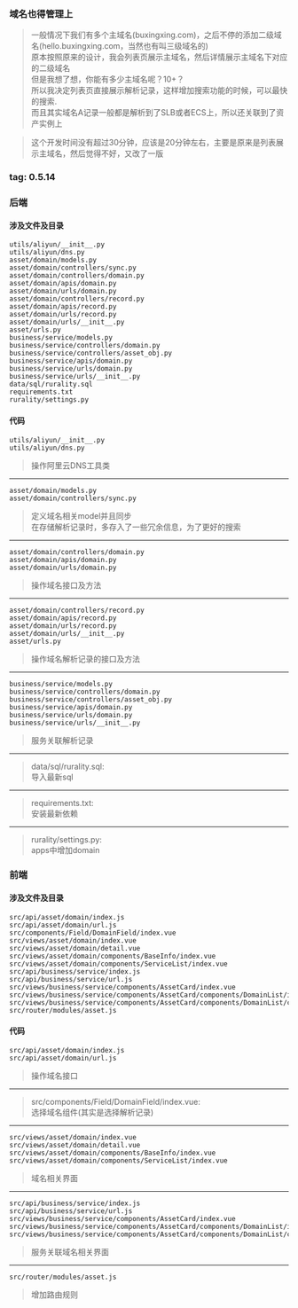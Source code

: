 ### 域名也得管理上
> 一般情况下我们有多个主域名(buxingxing.com)，之后不停的添加二级域名(hello.buxingxing.com，当然也有叫三级域名的)  
> 原本按照原来的设计，我会列表页展示主域名，然后详情展示主域名下对应的二级域名  
> 但是我想了想，你能有多少主域名呢？10+？  
> 所以我决定列表页直接展示解析记录，这样增加搜索功能的时候，可以最快的搜索.  
> 而且其实域名A记录一般都是解析到了SLB或者ECS上，所以还关联到了资产实例上  

> 这个开发时间没有超过30分钟，应该是20分钟左右，主要是原来是列表展示主域名，然后觉得不好，又改了一版  

### tag: 0.5.14

### 后端

#### 涉及文件及目录
```
utils/aliyun/__init__.py
utils/aliyun/dns.py
asset/domain/models.py
asset/domain/controllers/sync.py
asset/domain/controllers/domain.py
asset/domain/apis/domain.py
asset/domain/urls/domain.py
asset/domain/controllers/record.py
asset/domain/apis/record.py
asset/domain/urls/record.py
asset/domain/urls/__init__.py
asset/urls.py
business/service/models.py
business/service/controllers/domain.py
business/service/controllers/asset_obj.py
business/service/apis/domain.py
business/service/urls/domain.py
business/service/urls/__init__.py
data/sql/rurality.sql
requirements.txt
rurality/settings.py
```

#### 代码
>
```
utils/aliyun/__init__.py
utils/aliyun/dns.py
```
> 操作阿里云DNS工具类  

------
>
```
asset/domain/models.py
asset/domain/controllers/sync.py
```
> 定义域名相关model并且同步  
> 在存储解析记录时，多存入了一些冗余信息，为了更好的搜索  

------
```
asset/domain/controllers/domain.py
asset/domain/apis/domain.py
asset/domain/urls/domain.py
```
> 操作域名接口及方法  

------
>
```
asset/domain/controllers/record.py
asset/domain/apis/record.py
asset/domain/urls/record.py
asset/domain/urls/__init__.py
asset/urls.py
```
> 操作域名解析记录的接口及方法  

------
```
business/service/models.py
business/service/controllers/domain.py
business/service/controllers/asset_obj.py
business/service/apis/domain.py
business/service/urls/domain.py
business/service/urls/__init__.py
```
> 服务关联解析记录  

------
> data/sql/rurality.sql:  
> 导入最新sql

------
> requirements.txt:  
> 安装最新依赖  

------
> rurality/settings.py:  
> apps中增加domain  

### 前端

#### 涉及文件及目录
```
src/api/asset/domain/index.js
src/api/asset/domain/url.js
src/components/Field/DomainField/index.vue
src/views/asset/domain/index.vue
src/views/asset/domain/detail.vue
src/views/asset/domain/components/BaseInfo/index.vue
src/views/asset/domain/components/ServiceList/index.vue
src/api/business/service/index.js
src/api/business/service/url.js
src/views/business/service/components/AssetCard/index.vue
src/views/business/service/components/AssetCard/components/DomainList/index.vue
src/views/business/service/components/AssetCard/components/DomainList/components/ObjDialog/index.vue
src/router/modules/asset.js
```

#### 代码
>
```
src/api/asset/domain/index.js
src/api/asset/domain/url.js
```
> 操作域名接口  

------
> src/components/Field/DomainField/index.vue:  
> 选择域名组件(其实是选择解析记录)  

------
>
```
src/views/asset/domain/index.vue
src/views/asset/domain/detail.vue
src/views/asset/domain/components/BaseInfo/index.vue
src/views/asset/domain/components/ServiceList/index.vue
```
> 域名相关界面  

------
>
```
src/api/business/service/index.js
src/api/business/service/url.js
src/views/business/service/components/AssetCard/index.vue
src/views/business/service/components/AssetCard/components/DomainList/index.vue
src/views/business/service/components/AssetCard/components/DomainList/components/ObjDialog/index.vue
```
> 服务关联域名相关界面  

------
> 
```
src/router/modules/asset.js
```
> 增加路由规则  
